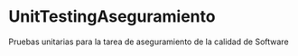 # UnitTestingAseguramiento
Pruebas unitarias para la tarea de aseguramiento de la calidad de Software
